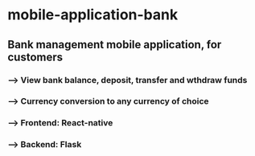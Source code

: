 # mobile-application-bank

## Bank management mobile application, for customers
### --> View bank balance, deposit, transfer and wthdraw funds
### --> Currency conversion to any currency of choice
###   --> Frontend: React-native
###   --> Backend: Flask
